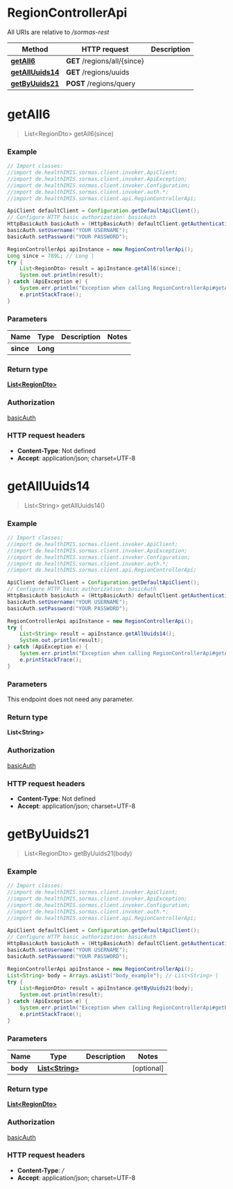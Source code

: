 # RegionControllerApi

All URIs are relative to */sormas-rest*

Method | HTTP request | Description
------------- | ------------- | -------------
[**getAll6**](RegionControllerApi.md#getAll6) | **GET** /regions/all/{since} | 
[**getAllUuids14**](RegionControllerApi.md#getAllUuids14) | **GET** /regions/uuids | 
[**getByUuids21**](RegionControllerApi.md#getByUuids21) | **POST** /regions/query | 

<a name="getAll6"></a>
# **getAll6**
> List&lt;RegionDto&gt; getAll6(since)



### Example
```java
// Import classes:
//import de.healthIMIS.sormas.client.invoker.ApiClient;
//import de.healthIMIS.sormas.client.invoker.ApiException;
//import de.healthIMIS.sormas.client.invoker.Configuration;
//import de.healthIMIS.sormas.client.invoker.auth.*;
//import de.healthIMIS.sormas.client.api.RegionControllerApi;

ApiClient defaultClient = Configuration.getDefaultApiClient();
// Configure HTTP basic authorization: basicAuth
HttpBasicAuth basicAuth = (HttpBasicAuth) defaultClient.getAuthentication("basicAuth");
basicAuth.setUsername("YOUR USERNAME");
basicAuth.setPassword("YOUR PASSWORD");

RegionControllerApi apiInstance = new RegionControllerApi();
Long since = 789L; // Long | 
try {
    List<RegionDto> result = apiInstance.getAll6(since);
    System.out.println(result);
} catch (ApiException e) {
    System.err.println("Exception when calling RegionControllerApi#getAll6");
    e.printStackTrace();
}
```

### Parameters

Name | Type | Description  | Notes
------------- | ------------- | ------------- | -------------
 **since** | **Long**|  |

### Return type

[**List&lt;RegionDto&gt;**](RegionDto.md)

### Authorization

[basicAuth](../README.md#basicAuth)

### HTTP request headers

 - **Content-Type**: Not defined
 - **Accept**: application/json; charset=UTF-8

<a name="getAllUuids14"></a>
# **getAllUuids14**
> List&lt;String&gt; getAllUuids14()



### Example
```java
// Import classes:
//import de.healthIMIS.sormas.client.invoker.ApiClient;
//import de.healthIMIS.sormas.client.invoker.ApiException;
//import de.healthIMIS.sormas.client.invoker.Configuration;
//import de.healthIMIS.sormas.client.invoker.auth.*;
//import de.healthIMIS.sormas.client.api.RegionControllerApi;

ApiClient defaultClient = Configuration.getDefaultApiClient();
// Configure HTTP basic authorization: basicAuth
HttpBasicAuth basicAuth = (HttpBasicAuth) defaultClient.getAuthentication("basicAuth");
basicAuth.setUsername("YOUR USERNAME");
basicAuth.setPassword("YOUR PASSWORD");

RegionControllerApi apiInstance = new RegionControllerApi();
try {
    List<String> result = apiInstance.getAllUuids14();
    System.out.println(result);
} catch (ApiException e) {
    System.err.println("Exception when calling RegionControllerApi#getAllUuids14");
    e.printStackTrace();
}
```

### Parameters
This endpoint does not need any parameter.

### Return type

**List&lt;String&gt;**

### Authorization

[basicAuth](../README.md#basicAuth)

### HTTP request headers

 - **Content-Type**: Not defined
 - **Accept**: application/json; charset=UTF-8

<a name="getByUuids21"></a>
# **getByUuids21**
> List&lt;RegionDto&gt; getByUuids21(body)



### Example
```java
// Import classes:
//import de.healthIMIS.sormas.client.invoker.ApiClient;
//import de.healthIMIS.sormas.client.invoker.ApiException;
//import de.healthIMIS.sormas.client.invoker.Configuration;
//import de.healthIMIS.sormas.client.invoker.auth.*;
//import de.healthIMIS.sormas.client.api.RegionControllerApi;

ApiClient defaultClient = Configuration.getDefaultApiClient();
// Configure HTTP basic authorization: basicAuth
HttpBasicAuth basicAuth = (HttpBasicAuth) defaultClient.getAuthentication("basicAuth");
basicAuth.setUsername("YOUR USERNAME");
basicAuth.setPassword("YOUR PASSWORD");

RegionControllerApi apiInstance = new RegionControllerApi();
List<String> body = Arrays.asList("body_example"); // List<String> | 
try {
    List<RegionDto> result = apiInstance.getByUuids21(body);
    System.out.println(result);
} catch (ApiException e) {
    System.err.println("Exception when calling RegionControllerApi#getByUuids21");
    e.printStackTrace();
}
```

### Parameters

Name | Type | Description  | Notes
------------- | ------------- | ------------- | -------------
 **body** | [**List&lt;String&gt;**](String.md)|  | [optional]

### Return type

[**List&lt;RegionDto&gt;**](RegionDto.md)

### Authorization

[basicAuth](../README.md#basicAuth)

### HTTP request headers

 - **Content-Type**: */*
 - **Accept**: application/json; charset=UTF-8

